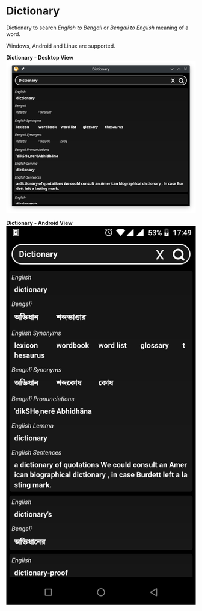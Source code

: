 # Dictionary

Dictionary to search *English to Bengali* or *Bengali to English* meaning of a word.

Windows, Android and Linux are supported.

**Dictionary - Desktop View**
![Dictionary - Desktop View](assets/images/dictionary-desktop.png)

**Dictionary - Android View**
![Dictionary - Android View](assets/images/dictionary-android.png)
